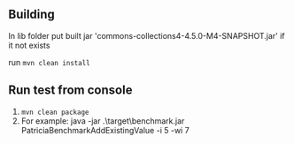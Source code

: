 Building
-------------
In lib folder put built jar 'commons-collections4-4.5.0-M4-SNAPSHOT.jar' if it not exists

run
`mvn clean install`

Run test from console
-------------
1. `mvn clean package`
2. For example:
java -jar .\target\benchmark.jar PatriciaBenchmarkAddExistingValue -i 5 -wi 7
